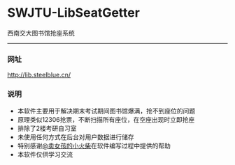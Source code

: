 # SWJTU-LibSeatGetter
西南交大图书馆抢座系统

---
### 网址
http://lib.steelblue.cn/

### 说明
- 本软件主要用于解决期末考试期间图书馆爆满，抢不到座位的问题
- 原理类似12306抢票，不断扫描所有座位，在空座出现时立即抢座
- 排除了2楼考研自习室
- 未使用任何方式在后台对用户数据进行储存
- 特别感谢[@卖女孩的小火柴](https://www.shinenet.cn)在软件编写过程中提供的帮助
- 本软件仅供学习交流